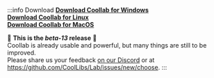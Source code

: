 :::info Download
[**Download Coollab for Windows**](/Coollab-Windows.exe)<br/>
[**Download Coollab for Linux**](/Coollab-Linux.sh)<br/>
[**Download Coollab for MacOS**](/Coollab-Mac.dmg)

🌱 **This is the _beta-13_ release** 🌱<br/>
Coollab is already usable and powerful, but many things are still to be improved.<br/>
Please share us your feedback [on our Discord](https://discord.gg/QEjqnEy4aT) or at https://github.com/CoolLibs/Lab/issues/new/choose.
:::